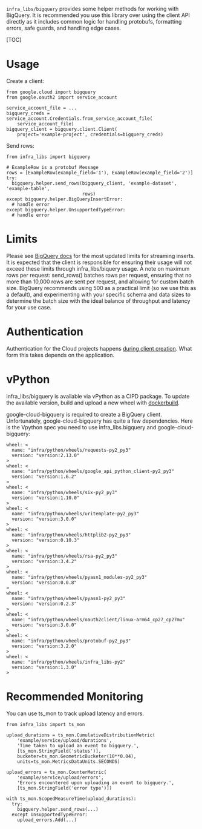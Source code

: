 `infra_libs/bigquery` provides some helper methods for working with BigQuery. It
is recommended you use this library over using the client API directly as it
includes common logic for handling protobufs, formatting errors, safe guards,
and handling edge cases.

[TOC]

# Usage

Create a client:

```
from google.cloud import bigquery
from google.oauth2 import service_account

service_account_file = ...
bigquery_creds = service_account.Credentials.from_service_account_file(
    service_account_file)
bigquery_client = bigquery.client.Client(
    project='example-project', credentials=bigquery_creds)
```

Send rows:

```
from infra_libs import bigquery

# ExampleRow is a protobuf Message
rows = [ExampleRow(example_field='1'), ExampleRow(example_field='2')]
try:
  bigquery.helper.send_rows(bigquery_client, 'example-dataset', 'example-table',
                            rows)
except bigquery.helper.BigQueryInsertError:
  # handle error
except bigquery.helper.UnsupportedTypeError:
  # handle error
```

# Limits

Please see [BigQuery
docs](https://cloud.google.com/bigquery/quotas#streaminginserts) for the most
updated limits for streaming inserts. It is expected that the client is
responsible for ensuring their usage will not exceed these limits through
infra_libs/biquery usage. A note on maximum rows per request: send_rows()
batches rows per request, ensuring that no more than 10,000 rows are sent per
request, and allowing for custom batch size. BigQuery recommends using 500 as a
practical limit (so we use this as a default), and experimenting with your
specific schema and data sizes to determine the batch size with the ideal
balance of throughput and latency for your use case.

# Authentication

Authentication for the Cloud projects happens
[during client creation](https://googlecloudplatform.github.io/google-cloud-python/latest/bigquery/usage.html#authentication-configuration).
What form this takes depends on the application.

# vPython

infra_libs/bigquery is available via vPython as a CIPD package. To update the
available version, build and upload a new wheel with
[dockerbuild](../../tools/dockerbuild/README#subcommand_wheel_build).

google-cloud-bigquery is required to create a BigQuery client. Unfortunately,
google-cloud-bigquery has quite a few dependencies. Here is the Vpython spec you
need to use infra_libs.bigquery and google-cloud-bigquery:

```
wheel: <
  name: "infra/python/wheels/requests-py2_py3"
  version: "version:2.13.0"
>
wheel: <
  name: "infra/python/wheels/google_api_python_client-py2_py3"
  version: "version:1.6.2"
>
wheel: <
  name: "infra/python/wheels/six-py2_py3"
  version: "version:1.10.0"
>
wheel: <
  name: "infra/python/wheels/uritemplate-py2_py3"
  version: "version:3.0.0"
>
wheel: <
  name: "infra/python/wheels/httplib2-py2_py3"
  version: "version:0.10.3"
>
wheel: <
  name: "infra/python/wheels/rsa-py2_py3"
  version: "version:3.4.2"
>
wheel: <
  name: "infra/python/wheels/pyasn1_modules-py2_py3"
  version: "version:0.0.8"
>
wheel: <
  name: "infra/python/wheels/pyasn1-py2_py3"
  version: "version:0.2.3"
>
wheel: <
  name: "infra/python/wheels/oauth2client/linux-arm64_cp27_cp27mu"
  version: "version:3.0.0"
>
wheel: <
  name: "infra/python/wheels/protobuf-py2_py3"
  version: "version:3.2.0"
>
wheel: <
  name: "infra/python/wheels/infra_libs-py2"
  version: "version:1.3.0"
>
```

# Recommended Monitoring

You can use ts_mon to track upload latency and errors.

```
from infra_libs import ts_mon

upload_durations = ts_mon.CumulativeDistributionMetric(
    'example/service/upload/durations',
    'Time taken to upload an event to bigquery.',
    [ts_mon.StringField('status')],
    bucketer=ts_mon.GeometricBucketer(10**0.04),
    units=ts_mon.MetricsDataUnits.SECONDS)

upload_errors = ts_mon.CounterMetric(
    'example/service/upload/errors',
    'Errors encountered upon uploading an event to bigquery.',
    [ts_mon.StringField('error type')])

with ts_mon.ScopedMeasureTime(upload_durations):
  try:
    bigquery.helper.send_rows(...)
  except UnsupportedTypeError:
    upload_errors.Add(...)
```

